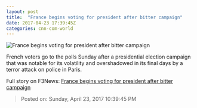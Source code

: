 ```yaml
---
layout: post
title:  "France begins voting for president after bitter campaign"
date: 2017-04-23 17:39:45Z
categories: cnn-com-world
---
```


![France begins voting for president after bitter campaign](http://i2.cdn.cnn.com/cnnnext/dam/assets/170419163343-02-french-presidential-election-run-up-super-tease.jpg)

French voters go to the polls Sunday after a presidential election campaign that was notable for its volatility and overshadowed in its final days by a terror attack on police in Paris.


Full story on F3News: [France begins voting for president after bitter campaign](http://www.f3nws.com/n/HHkfXH)

> Posted on: Sunday, April 23, 2017 10:39:45 PM
